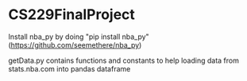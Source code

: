 # CS229FinalProject

Install nba_py by doing "pip install nba_py" (https://github.com/seemethere/nba_py)

getData.py contains functions and constants to help loading data from stats.nba.com into pandas dataframe
